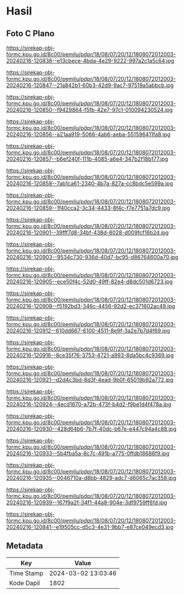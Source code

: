 # Hasil

## Foto C Plano

https://sirekap-obj-formc.kpu.go.id/8c00/pemilu/pdpr/18/08/07/20/12/1808072012003-20240216-120838--e13cbece-4bda-4e29-9222-997a2c1a5c64.jpg

https://sirekap-obj-formc.kpu.go.id/8c00/pemilu/pdpr/18/08/07/20/12/1808072012003-20240216-120847--21a842b1-60b3-42d9-9ac7-97519a5abbcb.jpg

https://sirekap-obj-formc.kpu.go.id/8c00/pemilu/pdpr/18/08/07/20/12/1808072012003-20240216-120850--f9429864-f5fb-42e7-97c1-010094230524.jpg

https://sirekap-obj-formc.kpu.go.id/8c00/pemilu/pdpr/18/08/07/20/12/1808072012003-20240216-120856--a21aa919-5066-4ab6-aeba-551596411fa8.jpg

https://sirekap-obj-formc.kpu.go.id/8c00/pemilu/pdpr/18/08/07/20/12/1808072012003-20240216-120857--b6ef240f-111b-4085-a6e4-347b2f18b177.jpg

https://sirekap-obj-formc.kpu.go.id/8c00/pemilu/pdpr/18/08/07/20/12/1808072012003-20240216-120858--7ab1ca61-2340-4b7a-827a-cc8bdc5e599a.jpg

https://sirekap-obj-formc.kpu.go.id/8c00/pemilu/pdpr/18/08/07/20/12/1808072012003-20240216-120859--1f40cca2-3c34-4433-8f4c-f7e7751a7dc9.jpg

https://sirekap-obj-formc.kpu.go.id/8c00/pemilu/pdpr/18/08/07/20/12/1808072012003-20240216-120901--39fff7d8-34bf-438d-8028-d009fcf16b2d.jpg

https://sirekap-obj-formc.kpu.go.id/8c00/pemilu/pdpr/18/08/07/20/12/1808072012003-20240216-120903--9534c730-936d-40d7-bc95-d86764600a70.jpg

https://sirekap-obj-formc.kpu.go.id/8c00/pemilu/pdpr/18/08/07/20/12/1808072012003-20240216-120905--ece50f4c-52d0-49ff-82e4-d8dc501d6723.jpg

https://sirekap-obj-formc.kpu.go.id/8c00/pemilu/pdpr/18/08/07/20/12/1808072012003-20240216-120908--f5192bd3-346c-4456-92d2-ec371602ac49.jpg

https://sirekap-obj-formc.kpu.go.id/8c00/pemilu/pdpr/18/08/07/20/12/1808072012003-20240216-120912--610dd667-6100-4511-8e9f-3a2e7b7d4f69.jpg

https://sirekap-obj-formc.kpu.go.id/8c00/pemilu/pdpr/18/08/07/20/12/1808072012003-20240216-120916--8ce35f76-3753-4721-a993-8da5bc4c9369.jpg

https://sirekap-obj-formc.kpu.go.id/8c00/pemilu/pdpr/18/08/07/20/12/1808072012003-20240216-120921--d2d4c3bd-8d3f-4ead-9b0f-65019b92a772.jpg

https://sirekap-obj-formc.kpu.go.id/8c00/pemilu/pdpr/18/08/07/20/12/1808072012003-20240216-120924--4ecd1670-a72b-473f-b4d2-f9be1d4f478a.jpg

https://sirekap-obj-formc.kpu.go.id/8c00/pemilu/pdpr/18/08/07/20/12/1808072012003-20240216-120930--428d64b6-7b7f-40dc-b67e-e447c94a4c88.jpg

https://sirekap-obj-formc.kpu.go.id/8c00/pemilu/pdpr/18/08/07/20/12/1808072012003-20240216-120933--5b4fba5a-8c7c-491b-a775-0ffdb18688f9.jpg

https://sirekap-obj-formc.kpu.go.id/8c00/pemilu/pdpr/18/08/07/20/12/1808072012003-20240216-120935--0046710a-d8bb-4829-adc7-d6065c7ac358.jpg

https://sirekap-obj-formc.kpu.go.id/8c00/pemilu/pdpr/18/08/07/20/12/1808072012003-20240216-120939--167f9a2f-34f1-44a8-904e-3df9759ff6fd.jpg

https://sirekap-obj-formc.kpu.go.id/8c00/pemilu/pdpr/18/08/07/20/12/1808072012003-20240216-120841--e19505cc-d5c3-4e31-9bb7-e87ce049ecd3.jpg


## Metadata

| Key        | Value               |
| ---------- | ------------------- |
| Time Stamp | 2024-03-02 13:03:46 |
| Kode Dapil | 1802                |



